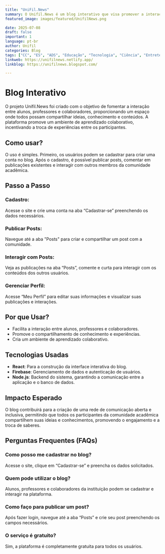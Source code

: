 ```yaml
---
title: "UniFil.News"
summary: O Unifil.News é um blog interativo que visa promover a interação entre alunos, professores e colaboradores, permitindo a criação e compartilhamento de conteúdos. A plataforma facilita a troca de ideias e a construção de um ambiente de aprendizado colaborativo
featured_image: images/featured/UnifilNews.png 

date: 2025-07-08
draft: false
important: 1
language: pt-br
author: Unifil
categories: Blog
tags: ["CC", "ES", "ADS", "Educação", "Tecnologia", "Ciência", "Entretenimento"] 
linkweb: https://unifilnews.netlify.app/
linkblog: https://unifilnews.blogspot.com/

---
```



# Blog Interativo

O projeto Unifil.News foi criado com o objetivo de fomentar a interação entre alunos, professores e colaboradores, proporcionando um espaço onde todos possam compartilhar ideias, conhecimento e conteúdos. A plataforma promove um ambiente de aprendizado colaborativo, incentivando a troca de experiências entre os participantes.

## Como usar?

O uso é simples. Primeiro, os usuários podem se cadastrar para criar uma conta no blog. Após o cadastro, é possível publicar posts, comentar em publicações existentes e interagir com outros membros da comunidade acadêmica.

## Passo a Passo

### Cadastro:
Acesse o site e crie uma conta na aba “Cadastrar-se” preenchendo os dados necessários.

### Publicar Posts:
Navegue até a aba "Posts" para criar e compartilhar um post com a comunidade.

### Interagir com Posts:
Veja as publicações na aba “Posts”, comente e curta para interagir com os conteúdos dos outros usuários.

### Gerenciar Perfil:
Acesse “Meu Perfil” para editar suas informações e visualizar suas publicações e interações.

## Por que Usar?

- Facilita a interação entre alunos, professores e colaboradores.
- Promove o compartilhamento de conhecimento e experiências.
- Cria um ambiente de aprendizado colaborativo.

## Tecnologias Usadas

- **React**: Para a construção da interface interativa do blog.
- **Firebase**: Gerenciamento de dados e autenticação de usuários.
- **Node.js**: Backend do sistema, garantindo a comunicação entre a aplicação e o banco de dados.

## Impacto Esperado

O blog contribuirá para a criação de uma rede de comunicação aberta e inclusiva, permitindo que todos os participantes da comunidade acadêmica compartilhem suas ideias e conhecimentos, promovendo o engajamento e a troca de saberes.

## Perguntas Frequentes (FAQs)

### Como posso me cadastrar no blog?

Acesse o site, clique em “Cadastrar-se” e preencha os dados solicitados.

### Quem pode utilizar o blog?

Alunos, professores e colaboradores da instituição podem se cadastrar e interagir na plataforma.

### Como faço para publicar um post?

Após fazer login, navegue até a aba “Posts” e crie seu post preenchendo os campos necessários.

### O serviço é gratuito?

Sim, a plataforma é completamente gratuita para todos os usuários.